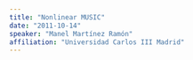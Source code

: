 ```yaml
---
title: "Nonlinear MUSIC"
date: "2011-10-14"
speaker: "Manel Martínez Ramón"
affiliation: "Universidad Carlos III Madrid"
---
```

